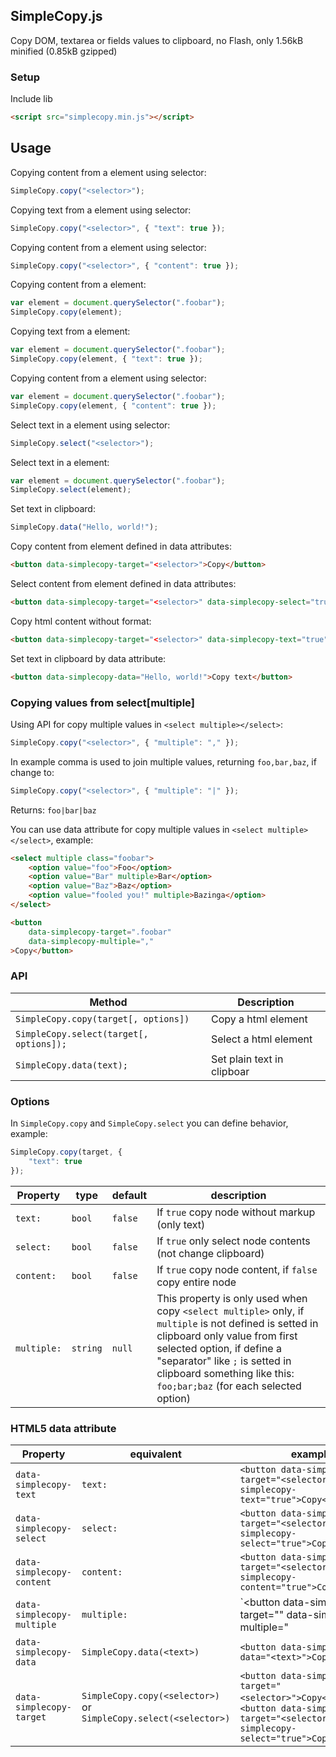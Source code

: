 ## SimpleCopy.js

Copy DOM, textarea or fields values to clipboard, no Flash, only 1.56kB minified (0.85kB gzipped)

### Setup

Include lib

```html
<script src="simplecopy.min.js"></script>
```

## Usage

Copying content from a element using selector:

```javascript
SimpleCopy.copy("<selector>");
```

Copying text from a element using selector:

```javascript
SimpleCopy.copy("<selector>", { "text": true });
```

Copying content from a element using selector:

```javascript
SimpleCopy.copy("<selector>", { "content": true });
```

Copying content from a element:

```javascript
var element = document.querySelector(".foobar");
SimpleCopy.copy(element);
```

Copying text from a element:

```javascript
var element = document.querySelector(".foobar");
SimpleCopy.copy(element, { "text": true });
```

Copying content from a element using selector:

```javascript
var element = document.querySelector(".foobar");
SimpleCopy.copy(element, { "content": true });
```

Select text in a element using selector:

```javascript
SimpleCopy.select("<selector>");
```

Select text in a element:

```javascript
var element = document.querySelector(".foobar");
SimpleCopy.select(element);
```

Set text in clipboard:

```javascript
SimpleCopy.data("Hello, world!");
```

Copy content from element defined in data attributes:

```html
<button data-simplecopy-target="<selector>">Copy</button>
```

Select content from element defined in data attributes:

```html
<button data-simplecopy-target="<selector>" data-simplecopy-select="true">Select text</button>
```

Copy html content without format:

```html
<button data-simplecopy-target="<selector>" data-simplecopy-text="true">Copy</button>
```

Set text in clipboard by data attribute:

```html
<button data-simplecopy-data="Hello, world!">Copy text</button>
```

### Copying values from select[multiple]

Using API for copy multiple values in `<select multiple></select>`:

```javascript
SimpleCopy.copy("<selector>", { "multiple": "," });
```

In example comma is used to join multiple values, returning `foo,bar,baz`, if change to:

```javascript
SimpleCopy.copy("<selector>", { "multiple": "|" });
```

Returns: `foo|bar|baz`

You can use data attribute for copy multiple values in `<select multiple></select>`, example:

```html
<select multiple class="foobar">
    <option value="foo">Foo</option>
    <option value="Bar" multiple>Bar</option>
    <option value="Baz">Baz</option>
    <option value="fooled you!" multiple>Bazinga</option>
</select>

<button
    data-simplecopy-target=".foobar"
    data-simplecopy-multiple=","
>Copy</button>
```

### API

Method | Description
--- | ---
`SimpleCopy.copy(target[, options])` | Copy a html element
`SimpleCopy.select(target[, options]);` | Select a html element
`SimpleCopy.data(text);` | Set plain text in clipboar

### Options

In `SimpleCopy.copy` and `SimpleCopy.select` you can define behavior, example:

```javascript
SimpleCopy.copy(target, {
    "text": true
});
```

Property | type | default | description
--- | --- | --- | ---
`text:` | `bool` | `false` | If `true` copy node without markup (only text)
`select:` | `bool` | `false` | If `true` only select node contents (not change clipboard)
`content:` | `bool` | `false` | If `true` copy node content, if `false` copy entire node
`multiple:` | `string` | `null` | This property is only used when copy `<select multiple>` only, if `multiple` is not defined is setted in clipboard only value from first selected option, if define a "separator" like `;` is setted in clipboard something like this: `foo;bar;baz` (for each selected option)

### HTML5 data attribute

Property | equivalent | example
--- | --- | ---
`data-simplecopy-text` | `text:` | `<button data-simplecopy-target="<selector>" data-simplecopy-text="true">Copy</button>`
`data-simplecopy-select` | `select:` | `<button data-simplecopy-target="<selector>" data-simplecopy-select="true">Copy</button>`
`data-simplecopy-content` | `content:` | `<button data-simplecopy-target="<selector>" data-simplecopy-content="true">Copy</button>`
`data-simplecopy-multiple` | `multiple:` | `<button data-simplecopy-target="<selector>" data-simplecopy-multiple="|">Copy</button>`
`data-simplecopy-data` | `SimpleCopy.data(<text>)` | `<button data-simplecopy-data="<text>">Copy</button>`
`data-simplecopy-target` | `SimpleCopy.copy(<selector>)` or `SimpleCopy.select(<selector>)`  | `<button data-simplecopy-target="<selector>">Copy</button>` or `<button data-simplecopy-target="<selector>" data-simplecopy-select="true">Copy</button>`
